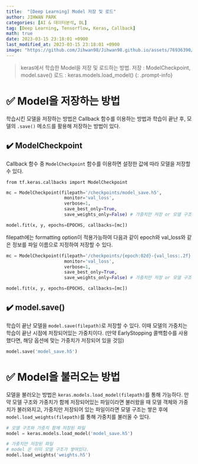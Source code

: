 ```yaml
---
title:  "[Deep Learning] Model 저장 및 로드"
author: JIHWAN PARK
categories: [AI & 데이터분석, DL]
tag: [Deep Learning, Tensorflow, Keras, Callback]
math: true
date: 2023-03-15 23:18:01 +0900
last_modified_at: 2023-03-15 23:18:01 +0900
image: "https://github.com/Jihwan98/Jihwan98.github.io/assets/76936390/b3273300-8735-47f7-9c77-7ba5b411f531"
---
```

> keras에서 학습한 Model을 저장 및 로드하는 방법.
> 저장 : ModelCheckpoint, model.save()
> 로드 : keras.models.load_model()
{: .prompt-info}

# ✅ Model을 저장하는 방법
학습시킨 모델을 저장하는 방법은 Callback 함수를 이용하는 방법과 학습이 끝난 후, 모델의 `.save()` 메소드를 활용해 저장하는 방법이 있다.

## ✔️ ModelCheckpoint
Callback 함수 중 `ModelCheckpoint` 함수를 이용하면 설정한 값에 따라 모델을 저장할 수 있다. 

`from tf.keras.callbacks import ModelCheckpoint`

```python
mc = ModelCheckpoint(filepath='/checkpoints/model_save.h5',
                      monitor='val_loss',
                      verbose=1,
                      save_best_only=True,
                      save_weights_only=False) # 가중치만 저장 or 모델 구조도 저장

model.fit(x, y, epochs=EPOCHS, callbacks=[mc])
```

filepath에는 formatting option이 적용가능하여 다음과 같이 epoch와 val_loss와 같은 정보를 파일 이름으로 지정하여 저장할 수 있다.

```python
mc = ModelCheckpoint(filepath='/checkpoints/{epoch:02d}-{val_loss:.2f}.h5',
                      monitor='val_loss',
                      verbose=1,
                      save_best_only=True,
                      save_weights_only=False) # 가중치만 저장 or 모델 구조도 저장

model.fit(x, y, epochs=EPOCHS, callbacks=[mc])
```

## ✔️ model.save()
학습이 끝난 모델을 `model.save(filepath)`로 저장할 수 있다. 이때 모델의 가중치는 학습이 끝난 시점에 저장되어있는 가중치이다. (만약 EarlyStopping 콜백함수를 사용했다면, 해당 옵션에 맞는 가중치가 저장되어 있을 것임)

```python
model.save('model_save.h5')
```


# ✅ Model을 불러오는 방법
모델을 불러오는 방법은 `keras.models.load_model(filepath)`를 통해 가능하다. 만약 모델 구조와 가중치가 함께 저장되어있는 파일이라면 불러왔을 때 모델 객체와 가중치가 불러와지고, 가중치만 저장되어 있는 파일이라면 모델 구조는 쌓은 후에 `model.load_weights(filepath)`를 통해 가중치를 불러올 수 있다.

```python
# 모델 구조와 가중치 함께 저장된 파일
model = keras.models.load_model('model_save.h5')

# 가중치만 저장된 파일
# model 은 이미 모델 구조가 쌓여있다.
model.load_weights('weights.h5')
```
